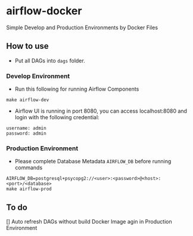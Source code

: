 # airflow-docker
Simple Develop and Production Environments by Docker Files

## How to use
- Put all DAGs into `dags` folder.

### Develop Environment
- Run this following for running Airflow Components

```
make airflow-dev
```

- Airflow UI is running in port 8080, you can access localhost:8080 and login with the following credential:
```
username: admin
password: admin
```


### Production Environment
- Please complete Database Metadata `AIRFLOW_DB` before running commands
``` 
AIRFLOW_DB=postgresql+psycopg2://<user>:<password>@<host>:<port>/<database>
make airflow-prod
```

## To do
[] Auto refresh DAGs without build Docker Image agin in Production Environment
